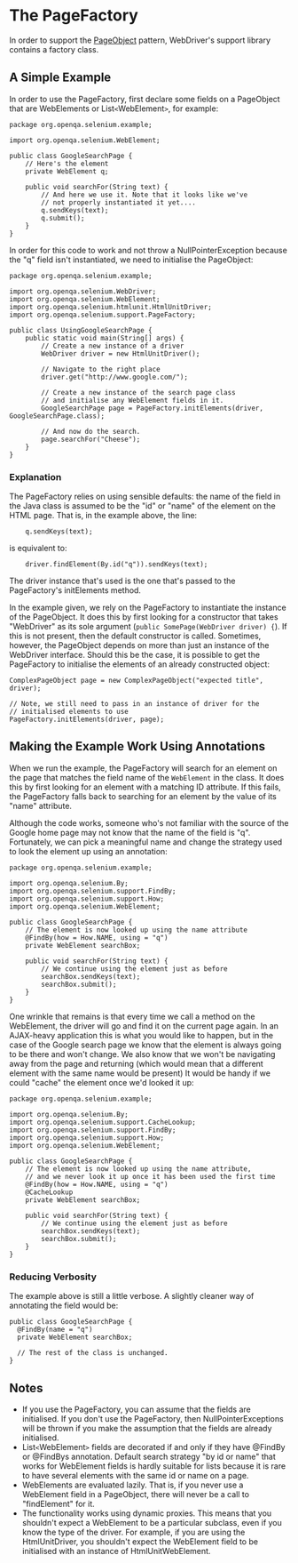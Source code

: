 # The PageFactory

In order to support the [PageObject](PageObjects.md) pattern, WebDriver's support library contains a factory class.

## A Simple Example

In order to use the PageFactory, first declare some fields on a PageObject that are WebElements or List`<`WebElement`>`, for example:

```
package org.openqa.selenium.example;

import org.openqa.selenium.WebElement;

public class GoogleSearchPage {
    // Here's the element
    private WebElement q;

    public void searchFor(String text) {
        // And here we use it. Note that it looks like we've
        // not properly instantiated it yet....
        q.sendKeys(text);
        q.submit();
    }
} 
```

In order for this code to work and not throw a NullPointerException because the "q" field isn't instantiated, we need to initialise the PageObject:

```
package org.openqa.selenium.example;

import org.openqa.selenium.WebDriver;
import org.openqa.selenium.WebElement;
import org.openqa.selenium.htmlunit.HtmlUnitDriver;
import org.openqa.selenium.support.PageFactory;

public class UsingGoogleSearchPage {
    public static void main(String[] args) {
        // Create a new instance of a driver
        WebDriver driver = new HtmlUnitDriver();

        // Navigate to the right place
        driver.get("http://www.google.com/");

        // Create a new instance of the search page class
        // and initialise any WebElement fields in it.
        GoogleSearchPage page = PageFactory.initElements(driver, GoogleSearchPage.class);

        // And now do the search.
        page.searchFor("Cheese");
    }
} 
```

### Explanation

The PageFactory relies on using sensible defaults: the name of the field in the Java class is assumed to be the "id" or "name" of the element on the HTML page. That is, in the example above, the line:

```
    q.sendKeys(text);
```

is equivalent to:

```
    driver.findElement(By.id("q")).sendKeys(text);
```

The driver instance that's used is the one that's passed to the PageFactory's initElements method.

In the example given, we rely on the PageFactory to instantiate the instance of the
PageObject. It does this by first looking for a constructor that takes "WebDriver" as its sole argument (`public SomePage(WebDriver driver) {`). If this is not present, then the default constructor is called. Sometimes, however, the PageObject depends on more than just an instance of the WebDriver interface. Should this be the case, it is possible to get the PageFactory to initialise the elements of an already constructed object:

```
ComplexPageObject page = new ComplexPageObject("expected title", driver);

// Note, we still need to pass in an instance of driver for the 
// initialised elements to use
PageFactory.initElements(driver, page);
```

## Making the Example Work Using Annotations

When we run the example, the PageFactory will search for an element on the page that matches the field name of the `WebElement` in the class. It does this by first looking for an element with a matching ID attribute. If this fails, the PageFactory falls back to searching for an element by the value of its "name" attribute.

Although the code works, someone who's not familiar with the source of the Google home page may not know that the name of the field is "q". Fortunately, we can pick a meaningful name and change the strategy used to look the element up using an annotation:

```
package org.openqa.selenium.example;

import org.openqa.selenium.By;
import org.openqa.selenium.support.FindBy;
import org.openqa.selenium.support.How;
import org.openqa.selenium.WebElement;

public class GoogleSearchPage {
    // The element is now looked up using the name attribute
    @FindBy(how = How.NAME, using = "q")
    private WebElement searchBox;

    public void searchFor(String text) {
        // We continue using the element just as before
        searchBox.sendKeys(text);
        searchBox.submit();
    }
} 
```

One wrinkle that remains is that every time we call a method on the WebElement, the driver will go and find it on the current page again. In an AJAX-heavy application this is what you would like to happen, but in the case of the Google search page we know that the element is always going to be there and won't change. We also know that we won't be navigating away from the page and returning (which would mean that a different element with the same name would be present) It would be handy if we could "cache" the element once we'd looked it up:

```
package org.openqa.selenium.example;

import org.openqa.selenium.By;
import org.openqa.selenium.support.CacheLookup;
import org.openqa.selenium.support.FindBy;
import org.openqa.selenium.support.How;
import org.openqa.selenium.WebElement;

public class GoogleSearchPage {
    // The element is now looked up using the name attribute,
    // and we never look it up once it has been used the first time
    @FindBy(how = How.NAME, using = "q")
    @CacheLookup
    private WebElement searchBox;

    public void searchFor(String text) {
        // We continue using the element just as before
        searchBox.sendKeys(text);
        searchBox.submit();
    }
} 
```

### Reducing Verbosity

The example above is still a little verbose. A slightly cleaner way of annotating the field would be:


```
public class GoogleSearchPage {
  @FindBy(name = "q")
  private WebElement searchBox;

  // The rest of the class is unchanged.
}
```

## Notes

  * If you use the PageFactory, you can assume that the fields are initialised. If you don't use the PageFactory, then NullPointerExceptions will be thrown if you make the assumption that the fields are already initialised.
  * List`<`WebElement`>` fields are decorated if and only if they have @FindBy or @FindBys annotation. Default search strategy "by id or name" that works for WebElement fields is hardly suitable for lists because it is rare to have several elements with the same id or name on a page.
  * WebElements are evaluated lazily. That is, if you never use a WebElement field in a PageObject, there will never be a call to "findElement" for it.
  * The functionality works using dynamic proxies. This means that you shouldn't expect a WebElement to be a particular subclass, even if you know the type of the driver. For example, if you are using the HtmlUnitDriver, you shouldn't expect the WebElement field to be initialised with an instance of HtmlUnitWebElement.